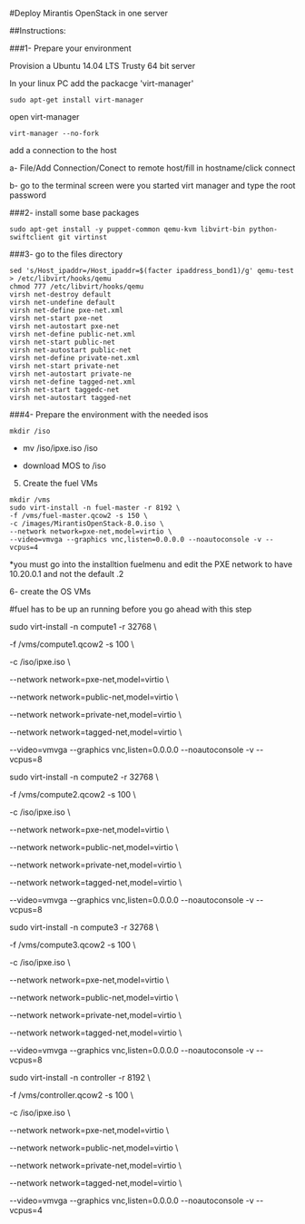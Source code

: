 #Deploy Mirantis OpenStack in one server

##Instructions:

###1- Prepare your environment

Provision a Ubuntu 14.04 LTS Trusty 64 bit server

In your linux PC add the packacge 'virt-manager' 
```
sudo apt-get install virt-manager
```
open virt-manager
```
virt-manager --no-fork
```
add a connection to the host

  a- File/Add Connection/Conect to remote host/fill in hostname/click connect
  
  b- go to the terminal screen were you started virt manager and type the root password

###2- install some base packages 

```
sudo apt-get install -y puppet-common qemu-kvm libvirt-bin python-swiftclient git virtinst
```

###3-
go to the files directory

```
sed 's/Host_ipaddr=/Host_ipaddr=$(facter ipaddress_bond1)/g' qemu-test > /etc/libvirt/hooks/qemu
chmod 777 /etc/libvirt/hooks/qemu
virsh net-destroy default
virsh net-undefine default
virsh net-define pxe-net.xml
virsh net-start pxe-net
virsh net-autostart pxe-net
virsh net-define public-net.xml
virsh net-start public-net
virsh net-autostart public-net
virsh net-define private-net.xml
virsh net-start private-net
virsh net-autostart private-ne
virsh net-define tagged-net.xml
virsh net-start taggedc-net
virsh net-autostart tagged-net
```

###4- Prepare the environment with the needed isos

```
mkdir /iso
```

* mv <your-git-clone-location>/iso/ipxe.iso /iso
  
* download MOS to /iso

5. Create the fuel VMs

```
mkdir /vms
sudo virt-install -n fuel-master -r 8192 \
-f /vms/fuel-master.qcow2 -s 150 \
-c /images/MirantisOpenStack-8.0.iso \
--network network=pxe-net,model=virtio \
--video=vmvga --graphics vnc,listen=0.0.0.0 --noautoconsole -v --vcpus=4
```
*you must go into the installtion fuelmenu and edit the PXE network to have 10.20.0.1 and not the default .2

6- create the OS VMs

#fuel has to be up an running before you go ahead with this step

sudo virt-install -n compute1 -r 32768 \

-f /vms/compute1.qcow2 -s 100 \

-c /iso/ipxe.iso \

--network network=pxe-net,model=virtio \

--network network=public-net,model=virtio \

--network network=private-net,model=virtio \

--network network=tagged-net,model=virtio \

--video=vmvga --graphics vnc,listen=0.0.0.0 --noautoconsole -v --vcpus=8

sudo virt-install -n compute2 -r 32768 \

-f /vms/compute2.qcow2 -s 100 \

-c /iso/ipxe.iso \

--network network=pxe-net,model=virtio \

--network network=public-net,model=virtio \

--network network=private-net,model=virtio \

--network network=tagged-net,model=virtio \

--video=vmvga --graphics vnc,listen=0.0.0.0 --noautoconsole -v --vcpus=8


sudo virt-install -n compute3 -r 32768 \

-f /vms/compute3.qcow2 -s 100 \

-c /iso/ipxe.iso \

--network network=pxe-net,model=virtio \

--network network=public-net,model=virtio \

--network network=private-net,model=virtio \

--network network=tagged-net,model=virtio \

--video=vmvga --graphics vnc,listen=0.0.0.0 --noautoconsole -v --vcpus=8

sudo virt-install -n controller -r 8192 \

-f /vms/controller.qcow2 -s 100 \

-c /iso/ipxe.iso \

--network network=pxe-net,model=virtio \

--network network=public-net,model=virtio \

--network network=private-net,model=virtio \

--network network=tagged-net,model=virtio \

--video=vmvga --graphics vnc,listen=0.0.0.0 --noautoconsole -v --vcpus=4

